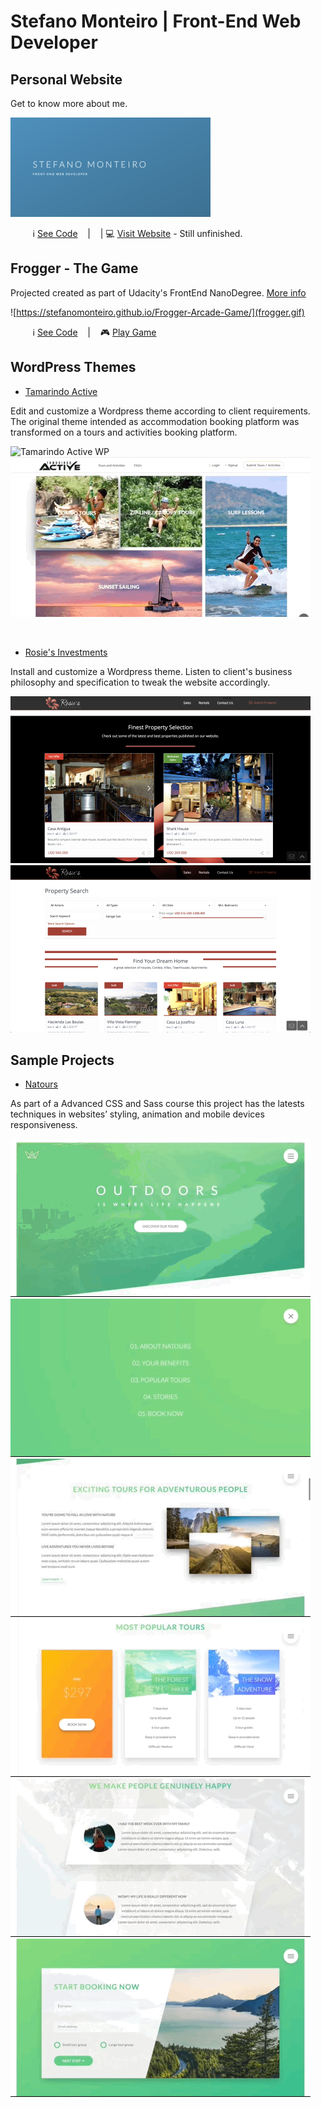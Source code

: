 # Stefano Monteiro | Front-End Web Developer

## Personal Website

Get to know more about me.

![Stefano Monteiro Website](StefanoMonteiro.png "Visit my Website")

&nbsp;&nbsp;&nbsp;&nbsp;&nbsp;&nbsp;&nbsp;&nbsp; ℹ️ [See Code](https://github.com/stefanomonteiro/Personal-Website) &nbsp;&nbsp;&nbsp;|&nbsp;&nbsp;&nbsp; | 💻 [Visit Website](https://stefanomonteiro.github.io/Personal-Website/) - Still unfinished.

## Frogger - The Game

Projected created as part of Udacity's FrontEnd NanoDegree. [More info](https://github.com/stefanomonteiro/Frogger-Arcade-Game)

![https://stefanomonteiro.github.io/Frogger-Arcade-Game/](frogger.gif)

&nbsp;&nbsp;&nbsp;&nbsp;&nbsp;&nbsp;&nbsp;&nbsp; ℹ️ [See Code](https://github.com/stefanomonteiro/Frogger-Arcade-Game) &nbsp;&nbsp;&nbsp;|&nbsp;&nbsp;&nbsp; 🎮 [Play Game](https://stefanomonteiro.github.io/Frogger-Arcade-Game/)

## WordPress Themes

* [Tamarindo Active](http://tamarindoactive.com/)

Edit and customize a Wordpress theme according to client requirements. The original theme intended as accommodation booking platform was transformed on a tours and activities booking platform.

![Tamarindo Active WP](TamarindoActive.gif "Tamarindo Active Slider") ![Tamarindo Active WP](TamarindoActive_2.gif "Tamarindo Active Home")

&nbsp;
&nbsp;

* [Rosie's Investments](http://www.rosiesinvestments.com/)

Install and customize a Wordpress theme. Listen to client's business philosophy and specification to tweak the website accordingly.

![Rosie's Investments WP](rosie1.png "Rosie HomePage") ![Rosie's Investments WP](rosie2.png "Rosie HomePage")

## Sample Projects

* [Natours](https://stefanomonteiro.github.io/Natours/)

As part of a Advanced CSS and Sass course this project has the latests techniques in websites’ styling, animation and mobile devices responsiveness.

![Natours](natours.gif "Natours Project") ![Natours](natours2.gif "Natours Project") ![Natours](natours3.gif "Natours Project") ![Natours](natours4.gif "Natours Project") ![Natours](natours5.gif "Natours Project") ![Natours](natours6.gif "Natours Project")
